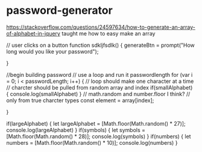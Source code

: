 # password-generator




https://stackoverflow.com/questions/24597634/how-to-generate-an-array-of-alphabet-in-jquery taught me how to easy make an array




// user clicks on a button
function sdkljfsdlk() {
  generateBtn = prompt("How long would you like your password");
  
}

//begin building password
// use a loop and run it passwordlength
for (var i = 0; i < passwordLength; i++) {
  // loop should make one character at a time
          // charcter should be pulled from random array and index
  if(smallAlphabet) {
    console.log(smallAlphabet)
  }
            // math.random and number.floor I think?
              // only from true charcter types
  const element = array[index];
  
}





 if(largeAlphabet) {
    let largeAlphabet = [Math.floor(Math.random() * 27)];
    console.log(largeAlphabet)
  }
  if(symbols) {
    let symbols = [Math.floor(Math.random() * 28)];
    console.log(symbols)
  }
  if(numbers) {
    let numbers = [Math.floor(Math.random() * 10)];
    console.log(numbers)
  }




